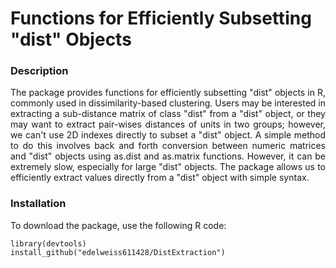 # Functions for Efficiently Subsetting "dist" Objects

### Description
<p align="justify"> 
The package provides functions for efficiently subsetting "dist" objects in R, commonly used in dissimilarity-based clustering. Users may be interested in extracting a sub-distance matrix of class "dist" from a "dist" object, or they may want to extract pair-wises distances of units in two groups; however, we can't use 2D indexes directly to subset a "dist" object. A simple method to do this involves back and forth conversion between numeric matrices and "dist" objects using as.dist and as.matrix functions. However, it can be extremely slow, especially for large "dist" objects. The package allows us to efficiently extract values directly from a "dist" object with simple syntax.</p> 

 ### Installation

 To download the package, use the following R code: 

```
library(devtools)
install_github("edelweiss611428/DistExtraction") 
```
